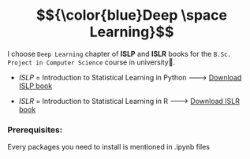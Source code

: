 # $${\color{blue}Deep \space Learning}$$

I choose `Deep Learning` chapter of **ISLP** and **ISLR** books for the `B.Sc. Project in Computer Science` course in university🤗.

* *ISLP* = Introduction to Statistical Learning in Python    --->     [Download ISLP book](https://hastie.su.domains/ISLP/ISLP_website.pdf.download.html)

* *ISLR* = Introduction to Statistical Learning in R    --->     [Download ISLR book](https://hastie.su.domains/ISLR2/ISLRv2_corrected_June_2023.pdf.*download.html)

### Prerequisites:
Every packages you need to install is mentioned in .ipynb files
